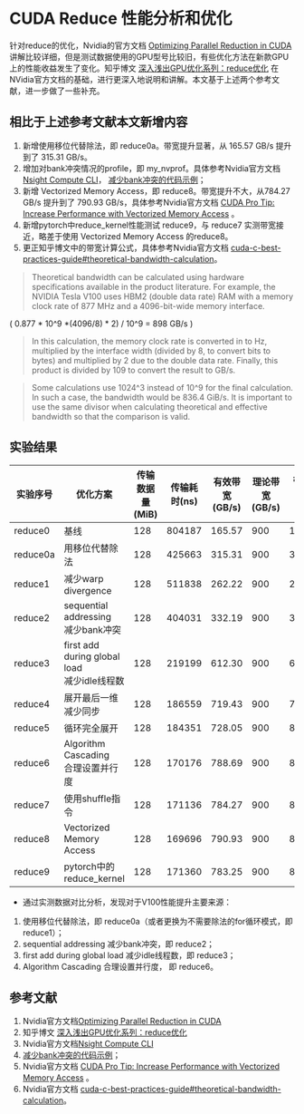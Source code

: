 # CUDA Reduce 性能分析和优化

针对reduce的优化，Nvidia的官方文档 [Optimizing Parallel Reduction in CUDA](https://developer.download.nvidia.com/assets/cuda/files/reduction.pdf) 讲解比较详细，但是测试数据使用的GPU型号比较旧，有些优化方法在新款GPU上的性能收益发生了变化。知乎博文 [深入浅出GPU优化系列：reduce优化](https://zhuanlan.zhihu.com/p/426978026) 在NVidia官方文档的基础，进行更深入地说明和讲解。本文基于上述两个参考文献，进一步做了一些补充。


## 相比于上述参考文献本文新增内容
1. 新增使用移位代替除法，即 reduce0a。带宽提升显著，从 165.57 GB/s 提升到了 315.31 GB/s。
2. 增加对bank冲突情况的profile，即 my_nvprof。具体参考Nvidia官方文档[Nsight Compute CLI](https://docs.nvidia.com/nsight-compute/NsightComputeCli/index.html#nvprof-guide%5B/url%5D)， [减少bank冲突的代码示例](https://github.com/Kobzol/hardware-effects-gpu/blob/master/bank-conflicts/README.md)；
3. 新增 Vectorized Memory Access，即 reduce8。带宽提升不大，从784.27 GB/s 提升到了 790.93 GB/s，具体参考Nvidia官方文档 [CUDA Pro Tip: Increase Performance with Vectorized Memory Access](https://developer.nvidia.com/blog/cuda-pro-tip-increase-performance-with-vectorized-memory-access/) 。
4. 新增pytorch中reduce_kernel性能测试 reduce9，与 reduce7 实测带宽接近，略差于使用 Vectorized Memory Access 的reduce8。
5. 更正知乎博文中的带宽计算公式，具体参考Nvidia官方文档 [cuda-c-best-practices-guide#theoretical-bandwidth-calculation](https://docs.nvidia.com/cuda/cuda-c-best-practices-guide/index.html#theoretical-bandwidth-calculation)。

> Theoretical bandwidth can be calculated using hardware specifications available in the product literature. For example, the NVIDIA Tesla V100 uses HBM2 (double data rate) RAM with a memory clock rate of 877 MHz and a 4096-bit-wide memory interface.

 \( 0.877 * 10^9 *(4096/8) * 2) / 10^9 = 898 GB/s \)

> In this calculation, the memory clock rate is converted in to Hz, multiplied by the interface width (divided by 8, to convert bits to bytes) and multiplied by 2 due to the double data rate. Finally, this product is divided by 109 to convert the result to GB/s.

> Some calculations use 1024^3 instead of 10^9 for the final calculation. In such a case, the bandwidth would be 836.4 GiB/s. It is important to use the same divisor when calculating theoretical and effective bandwidth so that the comparison is valid.




## 实验结果

| 实验序号 | 优化方案 | 传输数据量(MiB)| 传输耗时(ns) | 有效带宽(GB/s) | 理论带宽 (GB/s)| 带宽利用率（%） |
|---|---|----|----|----|----|----|
| reduce0 | 基线 | 128 | 804187 | 165.57 | 900 | 18.4% |
| reduce0a| 用移位代替除法 | 128 | 425663 | 315.31 | 900 | 35.03% |
| reduce1 | 减少warp divergence | 128 | 511838 | 262.22 | 900 | 29.14% |
| reduce2 | sequential addressing <br> 减少bank冲突 | 128 | 404031 | 332.19 | 900 | 36.91% |
| reduce3 | first add during global load <br> 减少idle线程数 | 128 | 219199 | 612.30 | 900 | 68.03% |
| reduce4 | 展开最后一维减少同步 | 128 | 186559 | 719.43 | 900 | 79.94% |
| reduce5 | 循环完全展开 | 128 | 184351 | 728.05 | 900 | 80.90% |
| reduce6 | Algorithm Cascading <br> 合理设置并行度 | 128 | 170176 | 788.69 | 900 | 87.63% |
| reduce7 | 使用shuffle指令 | 128 | 171136 | 784.27 | 900 | 87.14% |
| reduce8 | Vectorized Memory Access | 128 | 169696 | 790.93 | 900 | 87.88% |
| reduce9 | pytorch中的reduce_kernel | 128 | 171360 | 783.25 | 900 | 87.03% |

* 通过实测数据对比分析，发现对于V100性能提升主要来源：
1. 使用移位代替除法，即 reduce0a（或者更换为不需要除法的for循环模式，即 reduce1）；
2. sequential addressing 减少bank冲突，即 reduce2；
3. first add during global load 减少idle线程数，即 reduce3；
4. Algorithm Cascading 合理设置并行度， 即 reduce6。

## 参考文献
1. Nvidia官方文档[Optimizing Parallel Reduction in CUDA](https://developer.download.nvidia.com/assets/cuda/files/reduction.pdf) 
2. 知乎博文 [深入浅出GPU优化系列：reduce优化](https://zhuanlan.zhihu.com/p/426978026) 
3. Nvidia官方文档[Nsight Compute CLI](https://docs.nvidia.com/nsight-compute/NsightComputeCli/index.html#nvprof-guide%5B/url%5D)
4. [减少bank冲突的代码示例](https://github.com/Kobzol/hardware-effects-gpu/blob/master/bank-conflicts/README.md)；
5. Nvidia官方文档 [CUDA Pro Tip: Increase Performance with Vectorized Memory Access](https://developer.nvidia.com/blog/cuda-pro-tip-increase-performance-with-vectorized-memory-access/) 。
6. Nvidia官方文档 [cuda-c-best-practices-guide#theoretical-bandwidth-calculation](https://docs.nvidia.com/cuda/cuda-c-best-practices-guide/index.html#theoretical-bandwidth-calculation)。